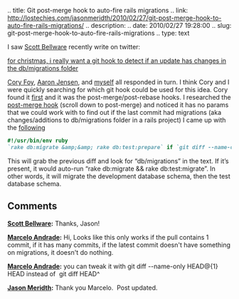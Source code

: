 .. title: Git post-merge hook to auto-fire rails migrations
.. link: http://lostechies.com/jasonmeridth/2010/02/27/git-post-merge-hook-to-auto-fire-rails-migrations/
.. description: 
.. date: 2010/02/27 19:28:00
.. slug: git-post-merge-hook-to-auto-fire-rails-migrations
.. type: text


I saw [Scott Bellware](http://ampgt.com) recently write on twitter:

[for christmas, i really want a git hook to detect if an update has changes in the db/migrations folder](http://twitter.com/bellware/status/6952706099)

[Cory Foy](http://twitter.com/cory_foy), [Aaron Jensen](http://twitter.com/aaronjensen), and [myself](http://twitter.com/jmeridth) all responded in turn. I think Cory and I were quickly searching for which git hook could be used for this idea. Cory found it [first](http://twitter.com/cory_foy/status/6954512284) and it was the post-merge/post-rebase hooks. I researched the [post-merge hook](http://www.kernel.org/pub/software/scm/git/docs/githooks.html) (scroll down to post-merge) and noticed it has no params that we could work with to find out if the last commit had migrations (aka changes/additions to db/migrations folder in a rails project) I came up with the [following](http://gist.github.com/262319)

```ruby
#!/usr/bin/env ruby
`rake db:migrate &amp;&amp; rake db:test:prepare` if `git diff --name-only HEAD@{1} HEAD`.index("db/migrations)
```

This will grab the previous diff and look for “db/migrations” in the text. If it’s present, it would auto-run “rake db:migrate && rake db:test:migrate”. In other words, it will migrate the development database schema, then the test database schema.

## Comments

**[Scott Bellware](#455 "2010-03-05 00:13:19"):** Thanks, Jason!

**[Marcelo Andrade](#515 "2011-11-28 17:03:00"):** Hi, Looks like this only works if the pull contains 1 commit, if it has many commits, if the latest commit doesn't have something on migrations, it doesn't do nothing.

**[Marcelo Andrade](#516 "2011-11-28 17:09:00"):** you can tweak it with git diff --name-only HEAD@{1} HEAD instead of  git diff HEAD^

**[Jason Meridth](#517 "2011-11-28 18:45:00"):** Thank you Marcelo.  Post updated.

